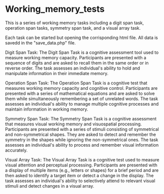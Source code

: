 # Working_memory_tests
This is a series of working  memory  tasks including a digit span task, operation span tasks, symmetry span task, and a visual array task. 

Each task can be started but opening the corrisponding html file. All data is savedd in the "save_data.php" file. 

Digit Span Task: The Digit Span Task is a cognitive assessment tool used to measure working memory capacity. Participants are presented with a sequence of digits and are asked to recall them in the same order or in reverse order.
The task assesses an individual's ability to hold and manipulate information in their immediate memory.

Operation Span Task: The Operation Span Task is a cognitive test that measures working memory capacity and cognitive control.
Participants are presented with a series of mathematical equations and are asked to solve them while simultaneously remembering a set of unrelated words. The task assesses an individual's ability to manage multiple cognitive processes and maintain information in working memory.

Symmetry Span Task: The Symmetry Span Task is a cognitive assessment that measures visual working memory and visuospatial processing.
Participants are presented with a series of stimuli consisting of symmetrical and non-symmetrical shapes.
They are asked to detect and remember the symmetry in the shapes while ignoring the non-symmetrical ones. The task assesses an individual's ability to process and remember visual information accurately.

Visual Array Task: The Visual Array Task is a cognitive test used to measure visual attention and perceptual processing.
Participants are presented with a display of multiple items (e.g., letters or shapes) for a brief period and are then asked to identify a target item or detect a change in the display. The task assesses an individual's ability to selectively attend to relevant visual stimuli and detect changes in a visual array.
